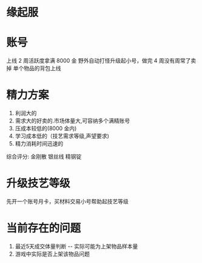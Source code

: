 # 缘起服

# 账号

上线 2 周活跃度拿满 8000 金
野外自动打怪升级起小号，做完 4 周没有周常了卖掉
单个物品的背包上线

# 精力方案

1. 利润大的
1. 需求大的好卖的.市场体量大,可容纳多个满精账号
1. 压成本较低的(8000 金内)
1. 学习成本低的（技艺需求等级,声望要求)
1. 精力消耗时间迅速的

综合评分:
金刚散
银丝线
精钢锭

# 升级技艺等级
先开一个账号月卡，买材料交易小号帮助起技艺等级

# 当前存在的问题

1. 最近5天成交体量判断  -- 实际可能为上架物品样本量
2. 游戏中实际是否上架该物品问题


